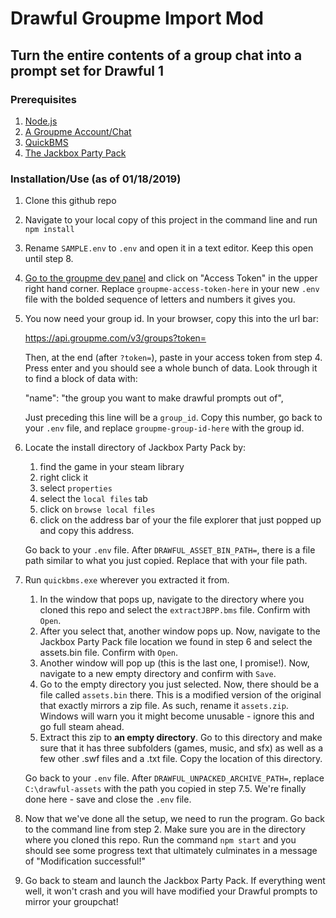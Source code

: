 # Drawful Groupme Import Mod

## Turn the entire contents of a group chat into a prompt set for Drawful 1

### Prerequisites

1. [Node.js](https://nodejs.org/en/download/)
2. [A Groupme Account/Chat](https://groupme.com/)
2. [QuickBMS](https://aluigi.altervista.org/quickbms.htm)
3. [The Jackbox Party Pack](https://store.steampowered.com/app/331670/The_Jackbox_Party_Pack/)

### Installation/Use (as of 01/18/2019)

1. Clone this github repo
2. Navigate to your local copy of this project in the command line and run `npm install`
3. Rename `SAMPLE.env` to `.env` and open it in a text editor. Keep this open until step 8.
4. [Go to the groupme dev panel](https://dev.groupme.com/) and click on "Access Token" in the upper right hand corner. Replace `groupme-access-token-here` in your new `.env` file with the bolded sequence of letters and numbers it gives you.
5. You now need your group id. In your browser, copy this into the url bar:

   https://api.groupme.com/v3/groups?token=

   Then, at the end (after `?token=`), paste in your access token from step 4. Press enter and you should see a whole bunch of data. Look through it to find a block of data with:

   "name": "the group you want to make drawful prompts out of",

   Just preceding this line will be a `group_id`. Copy this number, go back to your `.env` file, and replace `groupme-group-id-here` with the group id.


6. Locate the install directory of Jackbox Party Pack by:
   1. find the game in your steam library
   2. right click it
   3. select `properties`
   4. select the `local files` tab
   5. click on `browse local files`
   6. click on the address bar of your the file explorer that just popped up and copy this address.

   Go back to your `.env` file. After `DRAWFUL_ASSET_BIN_PATH=`, there is a file path similar to what you just copied. Replace that with your file path.

7. Run `quickbms.exe` wherever you extracted it from.
    1. In the window that pops up, navigate to the directory where you cloned this repo and select the `extractJBPP.bms` file. Confirm with `Open`.
    2. After you select that, another window pops up. Now, navigate to the Jackbox Party Pack file location we found in step 6 and select the assets.bin file. Confirm with `Open`.
    3. Another window will pop up (this is the last one, I promise!). Now, navigate to a new empty directory and confirm with `Save`.
    4. Go to the empty directory you just selected. Now, there should be a file called `assets.bin` there. This is a modified version of the original that exactly mirrors a zip file. As such, rename it `assets.zip`. Windows will warn you it might become unusable - ignore this and go full steam ahead.
    5. Extract this zip to **an empty directory**. Go to this directory and make sure that it has three subfolders (games, music, and sfx) as well as a few other .swf files and a .txt file. Copy the location of this directory.
    
   Go back to your `.env` file. After `DRAWFUL_UNPACKED_ARCHIVE_PATH=`, replace `C:\drawful-assets` with the path you copied in step 7.5. We're finally done here - save and close the `.env` file.

8. Now that we've done all the setup, we need to run the program. Go back to the command line from step 2. Make sure you are in the directory where you cloned this repo. Run the command `npm start` and you should see some progress text that ultimately culminates in a message of "Modification successful!"

9. Go back to steam and launch the Jackbox Party Pack. If everything went well, it won't crash and you will have modified your Drawful prompts to mirror your groupchat!

